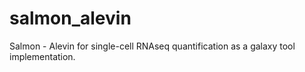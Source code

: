 # salmon_alevin
Salmon - Alevin for single-cell RNAseq quantification as a galaxy tool implementation.
